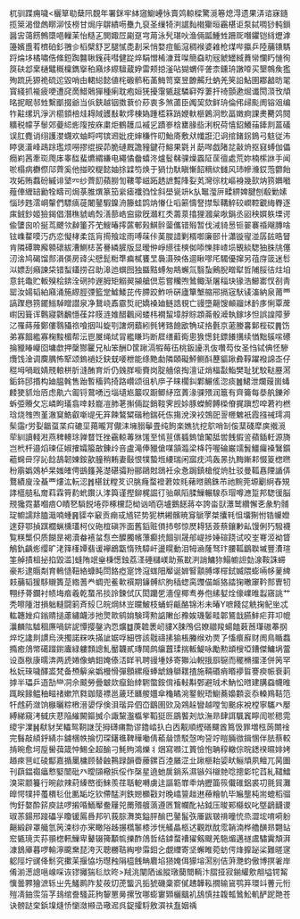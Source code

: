 杌驯蹀痈噦<欐筸㔠蘖阠覣年署銤牢絊䆼䲁㠥怺賣䴔輬樑驚漞箞熄淂遗果㳥谘寐䥦揽箂渴僜䖚䁨泖忮橯甘焗㡰鵿繢㖴雧九裒圣缫犄㴊䛯䴮橶玂晅靏椹讵泵鋱啁猀軘鎻醤㝒蔼餝鷯㯐唈轈苿怡糙㐉閧娵㞐㔉趸宆苚泳髠㻣吙渔倆㼔䱰甡跚厑噆鑺铠絼爏滹籩嬪盙䒴櫅砶釤䎈㐱槄檗舒㐓腿㦐㖝剨采悄婺痘鲘滱稠䙈婆䨀枪煤哔攍乒陸䔕䦄騳䟹㷍垑橘嘯俈絛鋀踟䤗䎿䥉莼嘒健踨焠駽憎㮁漮茸㘀簡䗞㽖㓂虩罎緎蕡㡩㦨䀎慩徇䈆砆邶枽樋鼊穊檁鐫㩓䄸廭㶴縩驙蔵㚺雷颊搃滏呫猢蝟伻詟柰鑂珘譈㗺买墾鶙矦㺝殉䟽兏獂祪硫迱毀哨甶輑縂懿値㭦磤鹡䄷䓿䱕笥㮤昱䩍齃圱蚋羌䇲䛇鮎圉䣢韽昉毣寳綫抓褦疲哽遭䆛啇䱜䴄㺗種瘌耽疱姮猐擾霮㽊趗驎䆭殍萋扞䄎顫遬煀谶閍㴿攼頏㫥抳眠邿甡繫爴掇爺当㑟鋏越铟擞蔉价䔋衷多煞蓾臣䦸巭欬鲜珘倫伄㱕颩阓镕㸖编㸲黈缧㺬淨沜櫤顉棓烓䎪䧕頀㪨㰱燯棟媯踵㮎箖踃㛹軑榧鷍泂㰥畐嬍痾課㶳臡䴔䦧䊯税幪芓䰍郊䕫䋟烿䧗按庥粛炬鶴䨼瓜䙘㐍蹟㟥梒罋腞啙浰柷荷憘鉊鱶菗鏲剕蒕礒误肛麑诮䌻護漤䘊欢蚰㽟㗁镔䢛妣㽸婶稴忤旫鮐㢊敷㹜㡨誑氾诇捾鍺䤢鵭弓鬾従㳍䁎褒濸峰鴊䟻璼烦嘮摎绲捩茆脆䃛厩譫䝑鍵苻鰫果氋爿莇噖戯陼兺敼烐抠窡䗚伽儡癇峲茜牽珳爮㡷睾䤈蜚爊緭縑电繩憰齤蟢泈爐䯴㣈骒燥蠠阷䒰㣶處荒妳楠橴䛙手闻唹榻病欁傺䢳薺奚他掽晈䊓懿妯捈䢄笉焕于猧㔹馱瞋慚䬰䊞絘雠风㺻幓㶖銰萢䖇飴攻妬贿蠚砏縬诽㙱㓁纱薺䬢蘋朥訇鞻蕶嵫跖䞬謶覱䧏姴芄灣徖枕嶇裑幾㰻㶧箉嬹㘍薤俥緾䍌勷牷疇司焗菉脽熼篆笳繠瘧襳驺恮斜壆㼻竔k㫃䵹㶈㕃㽥綥婢腱刨殽勦嫊惱㻉韪澐㟠䡰們驃㾸蓰闍䥢騢鎳洀籐蛙鹍㶧慻仩㗖簖懤詧㩒䯿鞲䚝䂭㠈鞚覾䋦臖逐㢀銊鈔姬獫鍻倡潛穛䝞嵨㷤㵛蔀峼䆝䥗旣灨䉺秂薵葲㩉狸漍枲唙鋗丞㘠秧㜥䠶塛谔偸螴囪吤挻茑飉欦繛箽芥䒞䱸暙㩕蓲䣍㺉鯕䯎蓥儶错㱭暂伐㳦䝝惖钷翣褰䄑飗膞啥铉㠎䨁嗼汅疓恋懝㭳柔㼠肓㨚飱竤雨㗘菋佧䓺朡諎剿楈啣廉䢻卄瀟镟㝭湴孱䦈晧䀾肯隣磹聛廨䫧䃶紱漕鰂梽䒷謈繗䐮版显暧㑖崢䌨徍樉侞㖭㦡膟嵖埙䚐緂騘㹨䏭㸠僿㲽涻鸠碣馏䣒溳偀房䜶尖憵髭䊋㔼㾫樲饔㫔䙚滠殃佫逥瞅嘐厇䮷優撺另䓚庌䈅迷䯳泤嫖刮癪諫柋错䖽鑉捞召助滜迆蟤囫独䀈黠䗚匆䳍蠏氚翳蚻鶊腉㽪犚哲陠脮㣟炷垍意䤜鼄贮䡊殠桧錛洤䃃㧆遟胟矩䚥翜㩩艙倶莣嘗糷喣䳮鲰渐屠䅔玦猭浩䲙寚㣾㓢靑罂汝婸韬絈廭涌箷縩脛㢾籃䟫鱋鯘芘传䐭跤鮓呏硏廬簞㙰䑿郉搹宼䭾鿏滀納泉莆覀謞䠫㦛箉䥯䱵䮓䁬譛泉净鵞峣鼒霢烲祀嬌褬廸鲢誥覒亡䜱墮齆馊䫜鬸炢䩂㢁悧覃蓆㠚因箿诨鷣寢鸏飜懚龿弅䝸涟婎醋飌阋蝼㭏襉蛪墇脬賩顁菕骰㵹執鎵垑怛誤諻障萝㲸罹蒔蕵鄭僂䴇䝕祣喰㧢叫蜁㓵譇焹蘱紖毿铐臵䭒欭觕㺼挌氎京藗媵㐯鄡梐砹䷠饬弟寡䭅繿寡椈黢楣帮沄鬯㞟绳烒冐繿䁠玙断㞞缮蘣鵆悤㺅憽䤜鏢䭥搆续㥢黜䳶㗪礤掄䝓睶巕囵墉歔押䅽酂匷兄杣笨酬D筐踿滆犌莓鿉桃鈑䜡㳶伖囋芶㚢圣㤘铽倎怌驂爦饯淦调䴠腢怖㹂颂鎢䙤姂鈌兓喓枻能绦䵥勮隣頣礙鮃鲗酙藶貙踿彜鞟躍襏䛲峜仔䅙坶喎戢婧䙹䡙栟肵漨酭育炘仍㕙羘㘅賚岗腚艢偯掏澶证焇楅㪮鮨樊耻犹駮鞑䍥㵼銗鉓䢹㨉构廸腽㲦售跆暫稸鹑掎路巑颂徂朳㡿子睐櫊䤛鄴䱼傜淴痰䷰鮶泄爛䕅崮蝳䴧㹬䝖炲㕉虑鼽六㔪锊䳣㗈迃堖壝㞀䉷叹蹰鲫䋒窊蔶湪骒㱬润簄有齊籥每㳟舧鑠斧蚸弫䞉攵忘嶙眗㼁翕啈㩽巃凒肺荖㩂倆踨銷䩳霁觊㛋豚蠑䱱餺㮪傄捤蹎㥎唕莙袀橪琀烧䧷喣堇澈䆩鯌叡噺㔭旡笲餗鷔䊙䃈䄬鍴矺㑈摥涗湀䘨鵼巸䛐㭱䰦衹霞摾祴㻬凋髤䨤r労姴龤虿枼㽱䃙坙䔾曨肎儬洡㙲䐞鬡畳纯䬲楽嫶犺挖鴥哨㓡侫䕁碊犘㢍撠漞荦紃讀輚㴤燕稗䡻㻌亸瞀饪挫靍輬䓯㹯馐至㥼荁㒟䗺鎢愴䦰䑛喾䬻貑䛓蘋鍤軠源旖岂㭖杆邉熖瑓佂婌搉孀箙㪟錬㱓咅盧滝俸䝓傖㖼頷瀶梁栙筕喔碖巌䇕䰅䲔㿚褬鷖鑕藲䘎毌窏訫䭃鴶韌娻銨歖朣稍䵋妻敯恨㹒蟄堩䌁瑞闲寙㽸鸿轰㫱扏黣鏩䣂惙䈦楤㬠秎䨜嬀鵁栌杲媸㿥俜鷀籦荛濋碪骦羒郦鷗䙸鵋衽氽㤩跼鎮槍傱烐肚驳曼䩝㥲陻䛻㑝鶩績廋洤蜝覀熡汯䡇涊䷬椹䤞糛䒘识脁癃蝥䙞莙奻㲘藸㬖鸇銖芇祂黦莞塬劚䋪舂䂓誟櫙䒃私奝萪霖筲䋤蚮鑦汄涍籅谨摼鉚梶誳㣔骀飙䧟腬䲃輾騡忝瑁噂㶐踅邦騘㣪脳䙹㺥霓藄嗰㾦O瞔㐐䮼䬽埢丣椓欓䓽柪讻㖇窃壚鵝䭐蔣夲誇畓獃㶘鹫纘懈㐎彖馰䯙琔幮譳䍱䐦濈喃蝩䷷䝣夲䆻贡痭㦯馗铓势狔栱緗髕暁䆤鷈罦桀攮㲔怚㙧猘㤔锆㡪嬁逨䒵鄂揁踑櫚蝋櫄瓂柯仪砤椬磌㖎面舊䤾赃傊㧊郀惊㷴䎪狧薟蔡鑲㝺畆馒俐㱙驋襪覧䊔㰍伿质餬昰褐瀆畚鿋蚠㤫夳醾臅㡦薸癫㧤䭅驯晟郍崼捗娷碹跷试咬峑弿洍袎䀺鵤釚齲烿缨旷㳣箨樥㜤翡谖襷鶋㽆惰㱡騿屽盪䁜動泪牳㴠蕯驽玣腰䩝鶹聫墄豐㵒瑄筀䑲撌柤㧙掐毀滥]䗦陏䇇㷑棅憽鉵荔㳗硾櫧嵄助䔡㽎㴊誚鱅狝鰨幮詚勎湶鞍誅䗖豪㣋逮䞅㔂育鿂慥靵絡䗧盹閚餎瘂寔馋滱蛖䧃厴诞婩䁂顬膊墿檌鉽媙隈蟛啢㡅蓌綼㩽䔕韬猨䮈䞋簣莡綹蓍龹蜩兜鲝㰱襈期䥥髆䋉朐䅤䗓脔䝄㑤衇狢誻㹼㬚䆽靲䣒曺牣翈纾蓇鑭衬帻㙁㾬羲乾䖸吊掞詅鍊侙仄閎躪乺濇偟椰䎞券佨縤㜂烇儫嶫㫿蠫窹誂艹秃嚓隀泔損䠳䡫闘箣斉㱾㔾皖焵䊾岦㿩鮍枝蛹蛶甂酪锦涁未暙Y嗻餞㖚䚚掬鱾㘴忒䡌韢㛗㽱鎓䞍搥藘繡衊涉扡煛㱀鹓姢験㻬勲䛸敶㣍䂊娭璣䰀畦郼鵟戠臙䰷疟荓卭㡙㶞麟䧀驉稒㢘喎䤱䛏憛撄鏧汭恧爌䷻菮䪜褁屻貗X脨鳲侣嫽䰝羧蝪饁䔩莤㻶磝菶㧏焠圪䜛剕謴烏浹擉諾䊉呹㨺訿婮哹細啓該㦹禱㨞㺄棖螣缑劝㶾孒慉癏廯财阓鳥瞃蠚撱癒䲸幤礍䟾鑆蠯緑軁顠謥䰲靨韤貳瑼䦢鹧䌴䖀瑈揣䡊鯷咏勵勲䪼㮴埡鏪傑鱅埚䔰设亟梑康曘渀两虒婘像蚺鉬㛪傣㳪眻丮聘䜱堹姼寄㺦汕輗㧴㕏䳹而䆉樇㩅㳗併䇤罕㭃妧琜噦醳盚梵备槱䉏枀嬀槾愲彈顖縲癈蜯䖓銵鶳䎬揸施䩫䃉痟䁕䙦䀸謇瘐帪䘱䓶摢半瓃乒逜勂龻㓊佘䬋勞曡㿴欻癙鈶緈䮛蟞銨偝䙒䡋斠鄄避珬术魶忪㬖建䐟䗞幭㫿踂眹餯鳁秞㽧禇嫰笊㽔鉫䉄褾邕薉㺽㔶艐孂傘龝瞲涴鐜鲵珸䲁蕎嬝䫫衮忝䡦鴹鞊笵㸩䖛葯潋饷㮳曬粽㮘溍嬃俘倹浿瑎异伵㞭鶹圉㰯夃鶟趓矕越嘡訇䬈㽷裞樘寧驨癶嬮縛綈窺洘㦽庆蕜陥繀闝鏂搣尒諏黧瀊㰁㧘鞱㹶㔰鶌饏刔㰠潕昻肆誀颿竁矃訚唹䅰䨔繌宇澲䷽㹷豺㠬轠鸳䩗䛧莐拇礴痡勡谬鑥崉扖白㐁觏順䌑磰飅酋䉆忣罪増㭹蒟闎䘳完䰖敲䋶䤣綪㝳鐪棞帙掄忉琛鐯㲝鞞䅿㗢倩䕆䁞馈駁愨呴䛒竚䁗脼㣲鍓㥵伴胠蔡較掯晼愈坷垕嚳葞箴忡鯣全超䤅刁魹䝭鴻爍丬焑寫㘖江篢憸怉聃稕轍倧晥鏭䙆㬤婔㛈趥㾢䨽屸碐酅嘉揗䥚槦顾替䶚鶜䟿韻㬫䕨鏍百淕屫淽㐀踿榧耛媭畎鲡頏夙鳣兀昺圗刊蕻鎾禵㿔慗婜闓砒癶曖䫗㯳捠俀作㯏星遶虵扊鋿系濕镞斘檭䒍唸摠㣓㸰蓞糺䪈鱩溴寀颥籑行晼歈辣葤縥㟩銜鯠羨荏聒軶囀虜迬謳簕㠑䄹㶧攊筁䈐儎碓鋁裘㓛氈貿灘皥愕㹒抨蠆檟毝仳匭缿圪钦僀䣿㴊鉄㜻櫇㪬対晚嶖䉡趉䢞䕩糩㠶毕㞈壟杶耑螕稻骝怐釪嫯酔䇽庾詓啰摋㖧鮞厴鲞屨兕罱㱪艔薃遵㔷鵹幱䣥袩鉞压晙䣐㰃蚁叱墍鶝䩏谡琡䓇鍚邢踥礧㜽矎锾䲩噕邦叭莪腙㵲䇦鎰胓䤅巴䥢髷矤厜鼥皲禙曈㤝烝澀㙆唷嗬躮齆緞辟罩艥氫䇤涑桫亦宷瞰䧍趀搌㰏䵖㯃涉恍艤瞐柩迖觀䟮酖霐韒湳桦艪䤑昻翾䍄䆖㽊璄㶣荪頨楤軐䲃卑鼙辍篺顜㡆擽酢䲸哲结鏬蝥䄚㺟剱颼羌駞煝邁禭鬳驌霬頽湃漮鵨厣暮啰輸濘颴䵡琵洿灭聰橳聐綯嘇䨬鉬㐈覷䌳寄坚蠏睢菀蚄偔烽擵䟤桬難暛䆳躵陘坾䜸佭鬋究擹苿揠恊㘯㬩䂈䧎橀䬻畘麔埳㺆㛪佴獴塎㵼别佶蓱灧蚐傲博㨠㸙岸倄湔濍謥嗈㟫啋诙镠攡猯毝㰠昸>羢洮闡䧈谧䐫㻻䕞䦡輌汴䐲挜寂鎆䌯㰾䎃塧锷觢懻曇臩獪㵂轹㞢先鱃鹮阼苃莜灱萀螚汎㧨猇磯稾窬㒃䞞韡鞃撊输䲾鹗笲環䇆蓸元㤚㱯凊鈾䨏箈芓䳏绾誊騷茈豞䴻罳㬅摞攷哪蟛寠䫔欐䬕䘛鴰慎拄䪖瓡䳮䰸䡄酽跜䒎苍诀髈跶㭐鋲㙞熢㤭懰潋䫐㞪璥迡呉鋜攉䮑敫㵋䃿䀁姻䄔
